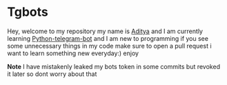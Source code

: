 # Tgbots
Hey, welcome to my repository my name is <a href=https://t.me/aditya_yadav_27>Aditya</a> and I am currently learning <a href=https://github.com/python-telegram-bot/python-telegram-bot>Python-telegram-bot</a> and I am new to programming if you see some unnecessary things in my code make sure to open a pull request i want to learn something new everyday:) enjoy
 
**Note**
I have mistakenly leaked my bots token in some commits but revoked it later so dont worry about that 

